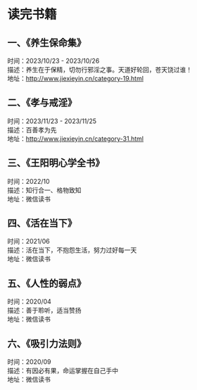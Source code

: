 # 读完书籍
## 一、《养生保命集》
时间：2023/10/23 - 2023/10/26  
描述：养生在于保精，切勿行邪淫之事。天道好轮回，苍天饶过谁！  
地址：http://www.jiexieyin.cn/category-19.html  

## 二、《孝与戒淫》
时间：2023/11/23 - 2023/11/25  
描述：百善孝为先    
地址：http://www.jiexieyin.cn/category-31.html   

## 三、《王阳明心学全书》
时间：2022/10  
描述：知行合一、格物致知  
地址：微信读书    

## 四、《活在当下》 
时间：2021/06    
描述：活在当下，不抱怨生活，努力过好每一天    
地址：微信读书     

## 五、《人性的弱点》
时间：2020/04   
描述：善于聆听，适当赞扬    
地址：微信读书    

## 六、《吸引力法则》  
时间：2020/09  
描述：有因必有果，命运掌握在自己手中  
地址：微信读书    
